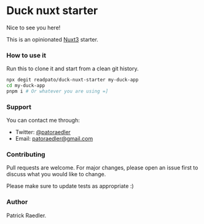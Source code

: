 # Duck nuxt starter

Nice to see you here!

This is an opinionated [Nuxt3](https://nuxt.com/) starter.

### How to use it
Run this to clone it and start from a clean git history.

```bash
npx degit readpato/duck-nuxt-starter my-duck-app
cd my-duck-app
pnpm i # Or whatever you are using =]
```
### Support

You can contact me through:

- Twitter: [@patoraedler](https://twitter.com/patoraedler)
- Email: patoraedler@gmail.com

### Contributing

Pull requests are welcome. For major changes, please open an issue first to discuss what you would like to change.

Please make sure to update tests as appropriate :)

### Author

Patrick Raedler.
